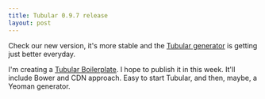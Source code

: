 ```yaml
---
title: Tubular 0.9.7 release
layout: post
---
```


Check our new version, it's more stable and the [Tubular generator](http://unosquare.github.io/tubular/) is getting just better everyday. 

I'm creating a [Tubular Boilerplate](https://github.com/unosquare/tubular-boilerplate). I hope to publish it in this week. It'll include Bower and CDN approach. Easy to start Tubular, and then, maybe, a Yeoman generator.
